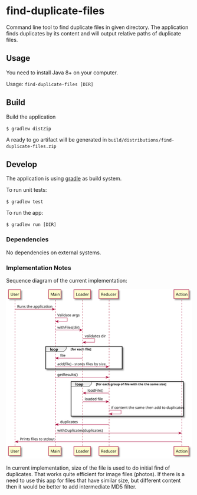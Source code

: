 # find-duplicate-files

Command line tool to find duplicate files in given directory. The application finds duplicates by its content 
and will output relative paths of duplicate files.

## Usage

You need to install Java 8+ on your computer.

Usage:
`find-duplicate-files [DIR]`

## Build 

Build the application

`$ gradlew distZip`

A ready to go artifact will be generated in `build/distributions/find-duplicate-files.zip`

## Develop

The application is using [gradle](https://gradle.org) as build system.

To run unit tests:

`$ gradlew test`

To run the app:

`$ gradlew run [DIR]`

### Dependencies

No dependencies on external systems.

### Implementation Notes

Sequence diagram of the current implementation:

![diagram](seq-diagram.svg)

In current implementation, size of the file is used to do initial find of duplicates. That works quite efficient for image files (photos).
If there is a need to use this app for files that have similar size, but different content then it would be better
to add intermediate MD5 filter.
